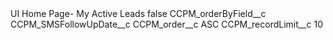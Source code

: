 <?xml version="1.0" encoding="UTF-8"?>
<CustomMetadata xmlns="http://soap.sforce.com/2006/04/metadata" xmlns:xsi="http://www.w3.org/2001/XMLSchema-instance" xmlns:xsd="http://www.w3.org/2001/XMLSchema">
    <label>UI Home Page- My Active Leads</label>
    <protected>false</protected>
    <values>
        <field>CCPM_orderByField__c</field>
        <value xsi:type="xsd:string">CCPM_SMSFollowUpDate__c</value>
    </values>
    <values>
        <field>CCPM_order__c</field>
        <value xsi:type="xsd:string">ASC</value>
    </values>
    <values>
        <field>CCPM_recordLimit__c</field>
        <value xsi:type="xsd:string">10</value>
    </values>
</CustomMetadata>
